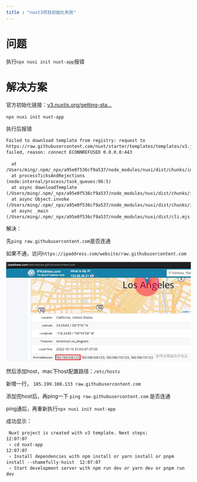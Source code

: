 ```yaml
---
title : "nuxt3项目初始化失败"
---
```


# 问题

执行`npx nuxi init nuxt-app`报错

# 解决方案

官方初始化链接：[v3.nuxtjs.org/getting-sta…](https://link.juejin.cn/?target=https%3A%2F%2Fv3.nuxtjs.org%2Fgetting-started%2Finstallation)

`npx nuxi init nuxt-app`

执行后报错

```
Failed to download template from registry: request to https://raw.githubusercontent.com/nuxt/starter/templates/templates/v3.json failed, reason: connect ECONNREFUSED 0.0.0.0:443

  at /Users/ming/.npm/_npx/a95e0f536cf9a537/node_modules/nuxi/dist/chunks/init.mjs:13269:11
  at processTicksAndRejections (node:internal/process/task_queues:96:5)
  at async downloadTemplate (/Users/ming/.npm/_npx/a95e0f536cf9a537/node_modules/nuxi/dist/chunks/init.mjs:13268:20)
  at async Object.invoke (/Users/ming/.npm/_npx/a95e0f536cf9a537/node_modules/nuxi/dist/chunks/init.mjs:13336:15)
  at async _main (/Users/ming/.npm/_npx/a95e0f536cf9a537/node_modules/nuxi/dist/cli.mjs:50:20)
```

解决：

先`ping raw.githubusercontent.com`是否连通

如果不通，访问`https://ipaddress.com/website/raw.githubusercontent.com`

![](../../public/images/2023-05-16-nuxt3-init-fail/1684405553000.png)

然后添加host，mac下host配置路径：`/etc/hosts`

新增一行， `185.199.108.133 raw.githubusercontent.com`

添加完host后，再ping一下 `ping raw.githubusercontent.com` 是否连通

ping通后，再重新执行`npx nuxi init nuxt-app`

成功显示：

```
 Nuxt project is created with v3 template. Next steps:                                     12:07:07
 › cd nuxt-app                                                                               12:07:07
 › Install dependencies with npm install or yarn install or pnpm install --shamefully-hoist  12:07:07
 › Start development server with npm run dev or yarn dev or pnpm run dev
```